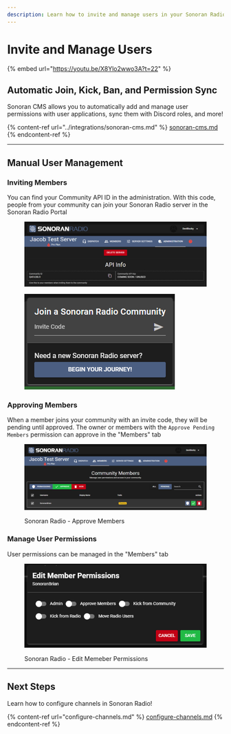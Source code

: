 ```yaml
---
description: Learn how to invite and manage users in your Sonoran Radio community!
---
```


# Invite and Manage Users

{% embed url="https://youtu.be/X8Ylo2wwo3A?t=22" %}

## Automatic Join, Kick, Ban, and Permission Sync

Sonoran CMS allows you to automatically add and manage user permissions with user applications, sync them with Discord roles, and more!

{% content-ref url="../integrations/sonoran-cms.md" %}
[sonoran-cms.md](../integrations/sonoran-cms.md)
{% endcontent-ref %}

***

## Manual User Management

### Inviting Members

You can find your Community API ID in the administration. With this code, people from your community can join your Sonoran Radio server in the Sonoran Radio Portal

<div>

<figure><img src="../../.gitbook/assets/chrome_LB001kbq6J.png" alt=""><figcaption></figcaption></figure>

 

<figure><img src="../../.gitbook/assets/chrome_WEYw9EMGjg.png" alt=""><figcaption></figcaption></figure>

</div>

### Approving Members

When a member joins your community with an invite code, they will be pending until approved. The owner or members with the `Approve Pending Members`  permission can approve in the "Members" tab

<figure><img src="../../.gitbook/assets/chrome_q9hd1Yw3VE.png" alt=""><figcaption><p>Sonoran Radio - Approve Members</p></figcaption></figure>

### Manage User Permissions

User permissions can be managed in the "Members" tab

<figure><img src="../../.gitbook/assets/chrome_bInOrZU430.png" alt=""><figcaption><p>Sonoran Radio - Edit Memeber Permissions</p></figcaption></figure>

***

## Next Steps

Learn how to configure channels in Sonoran Radio!

{% content-ref url="configure-channels.md" %}
[configure-channels.md](configure-channels.md)
{% endcontent-ref %}

